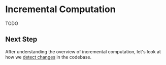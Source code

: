 # Incremental Computation

TODO

## Next Step

After understanding the overview of incremental computation, let's look at how we [detect changes](./B.%20Change%20Detection.md) in the codebase.
